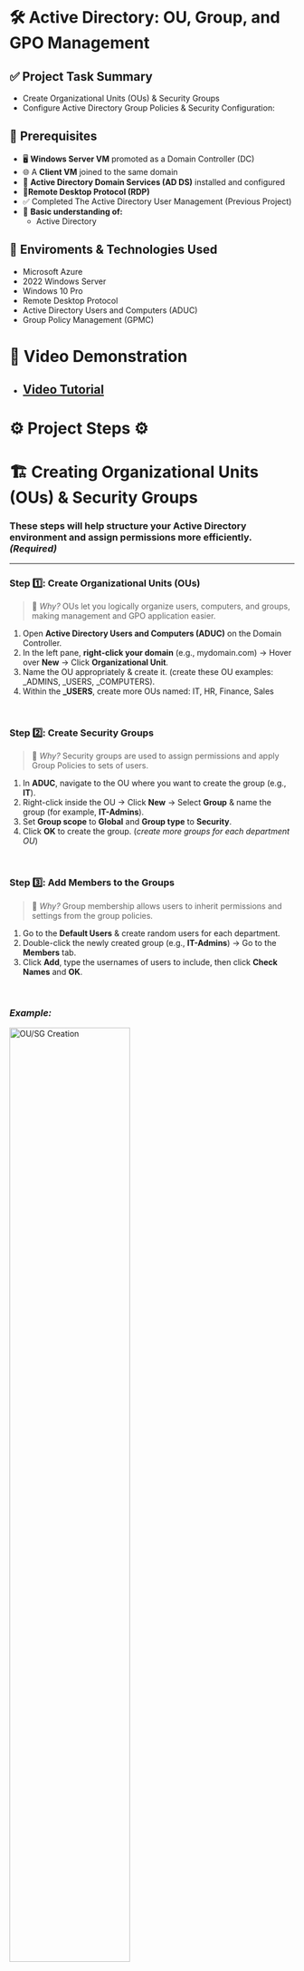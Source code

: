 <h1>  🛠️ Active Directory: OU, Group, and GPO Management </h1>

## ✅ Project Task Summary

- Create Organizational Units (OUs) & Security Groups
- Configure Active Directory Group Policies & Security Configuration:

## 📌 Prerequisites
- 🖥️ **Windows Server VM** promoted as a Domain Controller (DC)
- 🌐 A **Client VM** joined to the same domain
- 💼 **Active Directory Domain Services (AD DS)** installed and configured
- 📡**Remote Desktop Protocol (RDP)**
- ✅ Completed The Active Directory User Management (Previous Project)
- 🧠 **Basic understanding of:**
  - Active Directory 
    
## 🔗 Enviroments & Technologies Used 
-  Microsoft Azure
-  2022 Windows Server
-  Windows 10 Pro
-  Remote Desktop Protocol
-  Active Directory Users and Computers (ADUC)
-  Group Policy Management (GPMC)

# 🎥 Video Demonstration

- ## [Video Tutorial](https://vimeo.com/1084040215/bfe15f16ea?share=copy)

<h1> ⚙️ Project Steps ⚙️ </h1>

# 🏗️ Creating Organizational Units (OUs) & Security Groups

 ### These steps will help structure your Active Directory environment and assign permissions more efficiently. *(Required)*

---

### Step 1️⃣: Create Organizational Units (OUs)

> 📌 *Why?* OUs let you logically organize users, computers, and groups, making management and GPO application easier.

1. Open **Active Directory Users and Computers (ADUC)** on the Domain Controller.
2. In the left pane, **right-click your domain** (e.g., mydomain.com) → Hover over **New** → Click **Organizational Unit**.
3. Name the OU appropriately & create it. (create these OU examples: _ADMINS, _USERS, _COMPUTERS).
4. Within the **_USERS**, create more OUs named: IT, HR, Finance, Sales 


<br>

### Step 2️⃣: Create Security Groups

> 📌 *Why?* Security groups are used to assign permissions and apply Group Policies to sets of users.

1. In **ADUC**, navigate to the OU where you want to create the group (e.g., **IT**).
2. Right-click inside the OU → Click **New** → Select **Group** & name the group (for example, **IT-Admins**).
3. Set **Group scope** to **Global** and **Group type** to **Security**.
4. Click **OK** to create the group.
   (*create more groups for each department OU*)


<br>

### Step 3️⃣: Add Members to the Groups

> 📌 *Why?* Group membership allows users to inherit permissions and settings from the group policies.

1. Go to the **Default Users** & create random users for each department.
2. Double-click the newly created group (e.g., **IT-Admins**) → Go to the **Members** tab.
3. Click **Add**, type the usernames of users to include, then click **Check Names** and **OK**.


<br>

### *Example:*

<p>
<img src="https://imgur.com/qxMVqs3.png" height="65%" width="65%" alt="OU/SG Creation">
</p>


<br>
<br>
<br>

# 🛡️ Active Directory Group Policy & Security Configuration

> 📌 *Why?* Helps prevent unauthorized access by enforcing strong password practices for anyone under the domain.

## Step 1️⃣: Editing the Default Domain Policy & Enforcing Strong Password Policies

Open **Group Policy Management** on the Domain Controller.
1. Expand your domain in GPMC, Locate **Default Domain Policy** → Right-click → **Edit**.
2. Navigate to:
  Computer Configuration → Policies → Windows Settings → Security Settings → Account Policies → Password Policy
3. Configure the following under Password Policy:
  - **Enforce password history**: 24 passwords remembered
  - **Maximum password age**: 90 days
  - **Minimum password length**: 12 characters
  - **Password must meet complexity requirements**: Enabled
   

<p>
<img src="https://imgur.com/wdK5Qko.png" height="85%" width="90%" alt="Password GP">
</p>

<br>

## Step 2️⃣: Enforcing Group Policy Settings for Specific Departments

>📌 *Why?* Secures administrative tasks by assigning them only to approved users.

1. In GPMC, go to the **IT-Admins** group, Right-click → **Create a GPO in this domain, and link it here** → Name: IT-Admin Policies.
2. Right-click → Edit GPO:
  - Computer Configuration → Policies → Windows Settings → Security Settings → Local Policies → User Rights Assignment
3. Grant these permissions to **IT-Admins, Administrators** group:
  - Allow Log on locally
  - Allow log on through Remote Desktop Services


<p>
<img src="https://imgur.com/xHl7F4A.png" height="85%" width="90%" alt="IT-ADMIN GP">
</p>


<br>

## Step 2️⃣.1️⃣: Restrict Access for Finance group:

> 📌 *Why?* Maintains security and compliance for sensitive departments.

1. Link a new GPO to the **Finance** OU. Name it **Finance-Restricted Policy**.
2. Right-click → Edit GPO
3. Prevent CMD access:
    User Configuration → Policies → Administrative Templates → System → Prevent access to the command prompt → Enabled
        ✅ Apply the Policy 

4. Restrict access to the C: drive:
    User Configuration → Administrative Templates → Windows Components → File Explorer → Hide specified drives in My Computer → Restrict C:
        ✅ Apply the Policy



<br>
     
<p>
<img src="https://imgur.com/s0QhENY.png" height="85%" width="90%" alt="IT-ADMIN GP">
</p>

<p>
<img src="https://imgur.com/7wRJ9c6.png" height="85%" width="90%" alt="IT-ADMIN GP">
</p>


